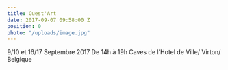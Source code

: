```yaml
---
title: Cuest'Art
date: 2017-09-07 09:58:00 Z
position: 0
photo: "/uploads/image.jpg"
---
```


9/10 et 16/17 Septembre 2017
De 14h à 19h
Caves de l'Hotel de Ville/ Virton/ Belgique